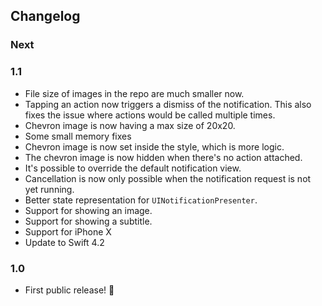 ## Changelog

### Next

### 1.1
- File size of images in the repo are much smaller now.
- Tapping an action now triggers a dismiss of the notification. This also fixes the issue where actions would be called multiple times.
- Chevron image is now having a max size of 20x20.
- Some small memory fixes
- Chevron image is now set inside the style, which is more logic.
- The chevron image is now hidden when there's no action attached.
- It's possible to override the default notification view.
- Cancellation is now only possible when the notification request is not yet running.
- Better state representation for `UINotificationPresenter`.
- Support for showing an image.
- Support for showing a subtitle.
- Support for iPhone X
- Update to Swift 4.2

### 1.0

- First public release! 🎉